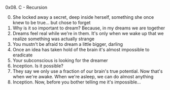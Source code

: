 0x08. C - Recursion

0. She locked away a secret, deep inside herself, something she once knew to be true... but chose to forget 
1. Why is it so important to dream? Because, in my dreams we are together 
2. Dreams feel real while we're in them. It's only when we wake up that we realize something was actually strange 
3. You mustn't be afraid to dream a little bigger, darling
4. Once an idea has taken hold of the brain it's almost impossible to eradicate
5. Your subconscious is looking for the dreamer 
6. Inception. Is it possible? 
7. They say we only use a fraction of our brain's true potential. Now that's when we're awake. When we're asleep, we can do almost anything 
8. Inception. Now, before you bother telling me it's impossible... 

